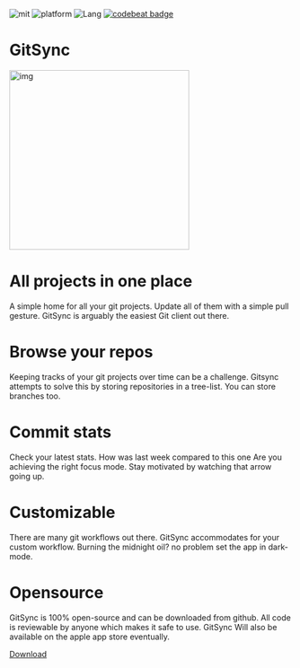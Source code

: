 ![mit](https://img.shields.io/badge/License-MIT-brightgreen.svg) ![platform](https://img.shields.io/badge/Platform-macOS-blue.svg) ![Lang](https://img.shields.io/badge/Language-Swift-orange.svg) [![codebeat badge](https://codebeat.co/badges/5c7a5051-2fa6-45c1-9c2c-0db5fe70837b)](https://codebeat.co/projects/github-com-eonist-gitsyncosx) 


# GitSync

<img width="320" alt="img" src="https://rawgit.com/stylekit/img/master/gitsync_logo_120-01.svg">

# All projects in one place

A simple home for all your git projects. Update all of them with a 
simple pull gesture. GitSync is arguably the easiest Git client 
out there.

# Browse your repos

Keeping tracks of your git projects over time can be a challenge.
Gitsync attempts to solve this by storing repositories in a tree-list.
You can store branches too. 

# Commit stats

Check your latest stats. How was last week compared to this one
Are you achieving the right focus mode. Stay motivated by watching
that arrow going up.

# Customizable

There are many git workflows out there. GitSync accommodates for your 
custom workflow. Burning the midnight oil? no problem set the app in 
dark-mode.

# Opensource

GitSync is 100% open-source and can be downloaded from github. 
All code is reviewable by anyone which makes it safe to use. GitSync
Will also be available on the apple app store eventually.


[Download](https://github.com/eonist/GitSync/releases) 
